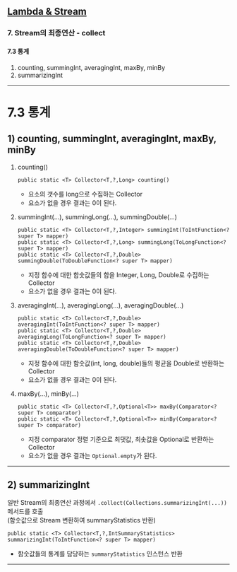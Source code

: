 ## <a href = "../README.md" target="_blank">Lambda & Stream</a>

### 7. Stream의 최종연산 - collect
#### 7.3 통계
1) counting, summingInt, averagingInt, maxBy, minBy
2) summarizingInt

---

# 7.3 통계

## 1) counting, summingInt, averagingInt, maxBy, minBy

1. counting()
    ```
    public static <T> Collector<T,?,Long> counting()
    ```
   - 요소의 갯수를 long으로 수집하는 Collector
   - 요소가 없을 경우 결과는 0이 된다.


2. summingInt(...), summingLong(...), summingDouble(...)
   ```
   public static <T> Collector<T,?,Integer> summingInt(ToIntFunction<? super T> mapper)
   public static <T> Collector<T,?,Long> summingLong(ToLongFunction<? super T> mapper)
   public static <T> Collector<T,?,Double> summingDouble(ToDoubleFunction<? super T> mapper)
   ```
   - 지정 함수에 대한 함숫값들의 합을 Integer, Long, Double로 수집하는 Collector
   - 요소가 없을 경우 결과는 0이 된다.


3. averagingInt(...), averagingLong(...), averagingDouble(...)
   ```
   public static <T> Collector<T,?,Double> averagingInt(ToIntFunction<? super T> mapper)
   public static <T> Collector<T,?,Double> averagingLong(ToLongFunction<? super T> mapper)
   public static <T> Collector<T,?,Double> averagingDouble(ToDoubleFunction<? super T> mapper)
   ```
   - 지정 함수에 대한 함숫값(int, long, double)들의 평균을 Double로 반환하는 Collector
   - 요소가 없을 경우 결과는 0이 된다.


4. maxBy(...), minBy(...)
   ```
   public static <T> Collector<T,?,Optional<T>> maxBy(Comparator<? super T> comparator)
   public static <T> Collector<T,?,Optional<T>> minBy(Comparator<? super T> comparator)
   ```
   - 지정 comparator 정렬 기준으로 최댓값, 최솟값을 Optional로 반환하는 Collector
   - 요소가 없을 경우 결과는 `Optional.empty`가 된다.

---

## 2) summarizingInt

일반 Stream의 최종연산 과정에서 `.collect(Collections.summarizingInt(...))` 메서드를 호출  
(함숫값으로 Stream 변환하여 summaryStatistics 반환)

```
public static <T> Collector<T,?,IntSummaryStatistics>
summarizingInt(ToIntFunction<? super T> mapper)         
```

- 함숫값들의 통계를 담당하는 `summaryStatistics` 인스턴스 반환

---